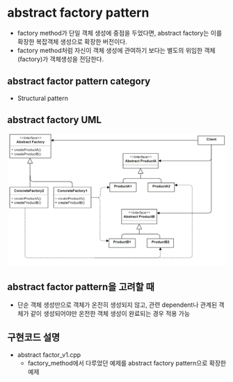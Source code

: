# abstract factory pattern
* factory method가 단일 객체 생성에 중점을 두었다면, abstract factory는 이를 확장한 복잡객체 생성으로 확장한 버전이다.
* factory method처럼 자신이 객체 생성에 관여하기 보다는 별도의 위임한 객체(factory)가 객체생성을 전담한다.

## abstract factor pattern category
* Structural pattern

## abstract factory UML
![abstract_factory](/docs/images/abstract_factory.png)

## abstract factor pattern을 고려할 때
* 단순 객체 생성만으로 객체가 온전히 생성되지 않고, 관련 dependent나 관계된 객체가 같이 생성되어야만 온전한 객체 생성이 완료되는 경우 적용 가능

## 구현코드 설명
* abstract factor_v1.cpp
	* factory_method에서 다루었던 예제를 abstract factory pattern으로 확장한 예제
